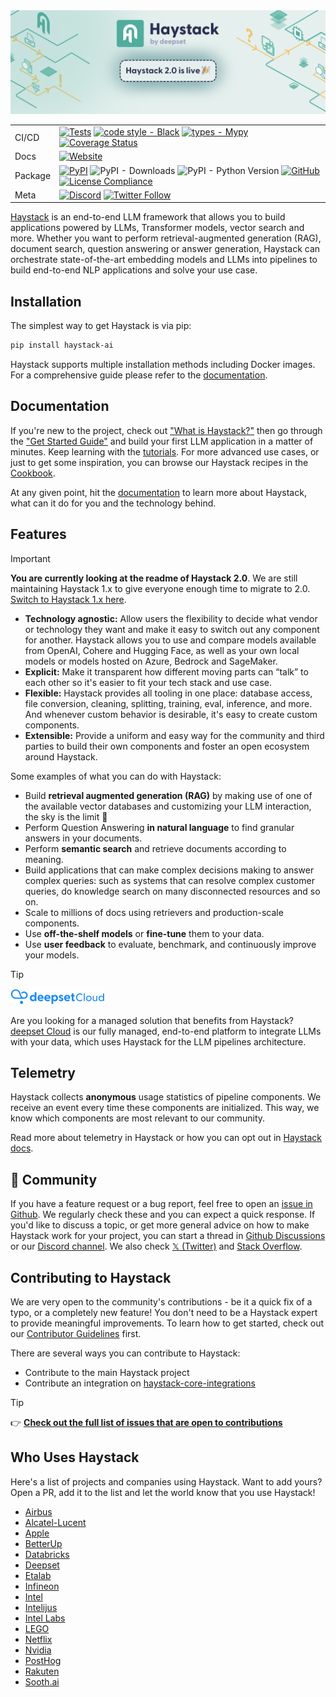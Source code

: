 <div align="center">
  <a href="https://www.deepset.ai/haystack/"><img src="https://raw.githubusercontent.com/deepset-ai/haystack/main/docs/img/banner_20.png" alt="Haystack"></a>

|         |                                                                                                                                                                                                                                                                                                                                                                                                                                                                                                                                                                                                          |
| ------- | -------------------------------------------------------------------------------------------------------------------------------------------------------------------------------------------------------------------------------------------------------------------------------------------------------------------------------------------------------------------------------------------------------------------------------------------------------------------------------------------------------------------------------------------------------------------------------------------------------- |
| CI/CD   | [![Tests](https://github.com/deepset-ai/haystack/actions/workflows/tests.yml/badge.svg)](https://github.com/deepset-ai/haystack/actions/workflows/tests.yml) [![code style - Black](https://img.shields.io/badge/code%20style-black-000000.svg)](https://github.com/psf/black) [![types - Mypy](https://img.shields.io/badge/types-Mypy-blue.svg)](https://github.com/python/mypy) [![Coverage Status](https://coveralls.io/repos/github/deepset-ai/haystack/badge.svg?branch=main)](https://coveralls.io/github/deepset-ai/haystack?branch=main)                                                        |
| Docs    | [![Website](https://img.shields.io/website?label=documentation&up_message=online&url=https%3A%2F%2Fdocs.haystack.deepset.ai)](https://docs.haystack.deepset.ai)                                                                                                                                                                                                                                                                                                                                                                                                                                          |
| Package | [![PyPI](https://img.shields.io/pypi/v/haystack-ai)](https://pypi.org/project/haystack-ai/) ![PyPI - Downloads](https://img.shields.io/pypi/dm/haystack-ai?color=blue&logo=pypi&logoColor=gold) ![PyPI - Python Version](https://img.shields.io/pypi/pyversions/farm-haystack?logo=python&logoColor=gold) [![GitHub](https://img.shields.io/github/license/deepset-ai/haystack?color=blue)](LICENSE) [![License Compliance](https://github.com/deepset-ai/haystack/actions/workflows/license_compliance.yml/badge.svg)](https://github.com/deepset-ai/haystack/actions/workflows/license_compliance.yml) |
| Meta    | [![Discord](https://img.shields.io/discord/993534733298450452?logo=discord)](https://discord.gg/haystack) [![Twitter Follow](https://img.shields.io/twitter/follow/haystack_ai)](https://twitter.com/haystack_ai)                                                                                                                                                                                                                                                                                                                                                                                        |
</div>

[Haystack](https://haystack.deepset.ai/) is an end-to-end LLM framework that allows you to build applications powered by
LLMs, Transformer models, vector search and more. Whether you want to perform retrieval-augmented generation (RAG),
document search, question answering or answer generation, Haystack can orchestrate state-of-the-art embedding models
and LLMs into pipelines to build end-to-end NLP applications and solve your use case.

## Installation

The simplest way to get Haystack is via pip:

```sh
pip install haystack-ai
```

Haystack supports multiple installation methods including Docker images. For a comprehensive guide please refer
to the [documentation](https://docs.haystack.deepset.ai/v2.0/docs/installation).

## Documentation

If you're new to the project, check out ["What is Haystack?"](https://haystack.deepset.ai/overview/intro) then go
through the ["Get Started Guide"](https://haystack.deepset.ai/overview/quick-start) and build your first LLM application
in a matter of minutes. Keep learning with the [tutorials](https://haystack.deepset.ai/tutorials?v=2.0). For more advanced
use cases, or just to get some inspiration, you can browse our Haystack recipes in the
[Cookbook](https://github.com/deepset-ai/haystack-cookbook).

At any given point, hit the [documentation](https://docs.haystack.deepset.ai/v2.0/docs/intro) to learn more about Haystack, what can it do for you and the technology behind.

## Features

> [!IMPORTANT]
> **You are currently looking at the readme of Haystack 2.0**. We are still maintaining Haystack 1.x to give everyone
> enough time to migrate to 2.0. [Switch to Haystack 1.x here](https://github.com/deepset-ai/haystack/tree/v1.x).

- **Technology agnostic:** Allow users the flexibility to decide what vendor or technology they want and make it easy to switch out any component for another. Haystack allows you to use and compare models available from OpenAI, Cohere and Hugging Face, as well as your own local models or models hosted on Azure, Bedrock and SageMaker.
- **Explicit:** Make it transparent how different moving parts can “talk” to each other so it's easier to fit your tech stack and use case.
- **Flexible:** Haystack provides all tooling in one place: database access, file conversion, cleaning, splitting, training, eval, inference, and more. And whenever custom behavior is desirable, it's easy to create custom components.
- **Extensible:** Provide a uniform and easy way for the community and third parties to build their own components and foster an open ecosystem around Haystack.

Some examples of what you can do with Haystack:

-   Build **retrieval augmented generation (RAG)** by making use of one of the available vector databases and customizing your LLM interaction, the sky is the limit 🚀
-   Perform Question Answering **in natural language** to find granular answers in your documents.
-   Perform **semantic search** and retrieve documents according to meaning.
-   Build applications that can make complex decisions making to answer complex queries: such as systems that can resolve complex customer queries, do knowledge search on many disconnected resources and so on.
-   Scale to millions of docs using retrievers and production-scale components.
-   Use **off-the-shelf models** or **fine-tune** them to your data.
-   Use **user feedback** to evaluate, benchmark, and continuously improve your models.

> [!TIP]
><img src="docs/img/deepset-cloud-logo-lightblue.png"  width=30% height=30%>
>
> Are you looking for a managed solution that benefits from Haystack? [deepset Cloud](https://www.deepset.ai/deepset-cloud?utm_campaign=developer-relations&utm_source=haystack&utm_medium=readme) is our fully managed, end-to-end platform to integrate LLMs with your data, which uses Haystack for the LLM pipelines architecture.

## Telemetry

Haystack collects **anonymous** usage statistics of pipeline components. We receive an event every time these components are initialized. This way, we know which components are most relevant to our community.

Read more about telemetry in Haystack or how you can opt out in [Haystack docs](https://docs.haystack.deepset.ai/v2.0/docs/telemetry).

## 🖖 Community

If you have a feature request or a bug report, feel free to open an [issue in Github](https://github.com/deepset-ai/haystack/issues). We regularly check these and you can expect a quick response. If you'd like to discuss a topic, or get more general advice on how to make Haystack work for your project, you can start a thread in [Github Discussions](https://github.com/deepset-ai/haystack/discussions) or our [Discord channel](https://discord.gg/haystack). We also check [𝕏 (Twitter)](https://twitter.com/haystack_ai) and [Stack Overflow](https://stackoverflow.com/questions/tagged/haystack).

## Contributing to Haystack

We are very open to the community's contributions - be it a quick fix of a typo, or a completely new feature! You don't need to be a Haystack expert to provide meaningful improvements. To learn how to get started, check out our [Contributor Guidelines](https://github.com/deepset-ai/haystack/blob/main/CONTRIBUTING.md) first.

There are several ways you can contribute to Haystack:
- Contribute to the main Haystack project
- Contribute an integration on [haystack-core-integrations](https://github.com/deepset-ai/haystack-core-integrations)

> [!TIP]
>👉 **[Check out the full list of issues that are open to contributions](https://github.com/orgs/deepset-ai/projects/14)**

## Who Uses Haystack

Here's a list of projects and companies using Haystack. Want to add yours? Open a PR, add it to the list and let the
world know that you use Haystack!

-   [Airbus](https://www.airbus.com/en)
-   [Alcatel-Lucent](https://www.al-enterprise.com/)
-   [Apple](https://www.apple.com/)
-   [BetterUp](https://www.betterup.com/)
-   [Databricks](https://www.databricks.com/)
-   [Deepset](https://deepset.ai/)
-   [Etalab](https://www.deepset.ai/blog/improving-on-site-search-for-government-agencies-etalab)
-   [Infineon](https://www.infineon.com/)
-   [Intel](https://github.com/intel/open-domain-question-and-answer#readme)
-   [Intelijus](https://www.intelijus.ai/)
-   [Intel Labs](https://github.com/IntelLabs/fastRAG#readme)
-   [LEGO](https://github.com/larsbaunwall/bricky#readme)
-   [Netflix](https://netflix.com)
-   [Nvidia](https://developer.nvidia.com/blog/reducing-development-time-for-intelligent-virtual-assistants-in-contact-centers/)
-   [PostHog](https://github.com/PostHog/max-ai#readme)
-   [Rakuten](https://www.rakuten.com/)
-   [Sooth.ai](https://www.deepset.ai/blog/advanced-neural-search-with-sooth-ai)

